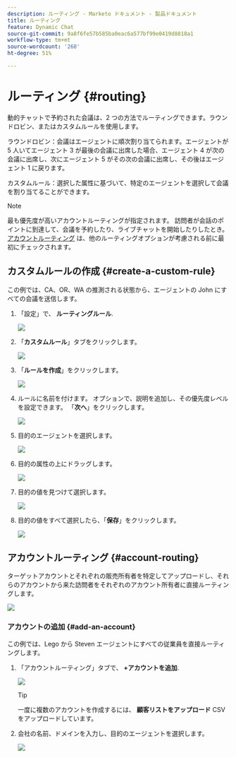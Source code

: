```yaml
---
description: ルーティング - Marketo ドキュメント - 製品ドキュメント
title: ルーティング
feature: Dynamic Chat
source-git-commit: 9a8f6fe57b585ba0eac6a577bf99e0419d8818a1
workflow-type: tm+mt
source-wordcount: '268'
ht-degree: 51%

---
```


# ルーティング {#routing}

動的チャットで予約された会議は、2 つの方法でルーティングできます。ラウンドロビン、またはカスタムルールを使用します。

ラウンドロビン：会議はエージェントに順次割り当てられます。エージェントが 5 人いてエージェント 3 が最後の会議に出席した場合、エージェント 4 が次の会議に出席し、次にエージェント 5 がその次の会議に出席し、その後はエージェント 1 に戻ります。

カスタムルール：選択した属性に基づいて、特定のエージェントを選択して会議を割り当てることができます。

>[!NOTE]
>
>最も優先度が高いアカウントルーティングが指定されます。 訪問者が会話のポイントに到達して、会議を予約したり、ライブチャットを開始したりしたとき。 [アカウントルーティング](#account-routing) は、他のルーティングオプションが考慮される前に最初にチェックされます。

## カスタムルールの作成 {#create-a-custom-rule}

この例では、CA、OR、WA の推測される状態から、エージェントの John にすべての会議を送信します。

1. 「設定」で、 **ルーティングルール**.

   ![](assets/routing-1.png)

1. 「**カスタムルール**」タブをクリックします。

   ![](assets/routing-2.png)

1. 「**ルールを作成**」をクリックします。

   ![](assets/routing-3.png)

1. ルールに名前を付けます。 オプションで、説明を追加し、その優先度レベルを設定できます。 「**次へ**」をクリックします。

   ![](assets/routing-4.png)

1. 目的のエージェントを選択します。

   ![](assets/routing-5.png)

1. 目的の属性の上にドラッグします。

   ![](assets/routing-6.png)

1. 目的の値を見つけて選択します。

   ![](assets/routing-7.png)

1. 目的の値をすべて選択したら、「**保存**」をクリックします。

   ![](assets/routing-8.png)

## アカウントルーティング {#account-routing}

ターゲットアカウントとそれぞれの販売所有者を特定してアップロードし、それらのアカウントから来た訪問者をそれぞれのアカウント所有者に直接ルーティングします。

![](assets/routing-9.png)

### アカウントの追加 {#add-an-account}

この例では、Lego から Steven エージェントにすべての従業員を直接ルーティングします。

1. 「アカウントルーティング」タブで、 **+アカウントを追加**.

   ![](assets/routing-10.png)

   >[!TIP]
   >
   >一度に複数のアカウントを作成するには、 **顧客リストをアップロード** CSV をアップロードしています。

1. 会社の名前、ドメインを入力し、目的のエージェントを選択します。

   ![](assets/routing-11.png)
